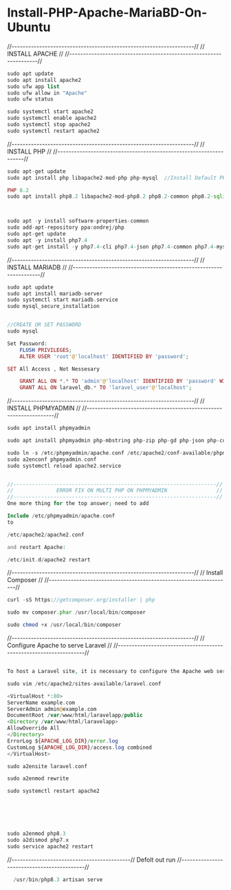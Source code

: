 # Install-PHP-Apache-MariaBD-On-Ubuntu



//------------------------------------------------------------------//
//                          INSTALL APACHE                          //
//------------------------------------------------------------------//

```php
sudo apt update
sudo apt install apache2
sudo ufw app list
sudo ufw allow in "Apache"
sudo ufw status

sudo systemctl start apache2
sudo systemctl enable apache2
sudo systemctl stop apache2
sudo systemctl restart apache2
```

//------------------------------------------------------------------//
//                             INSTALL PHP                          //
//------------------------------------------------------------------//

```php
sudo apt-get update
sudo apt install php libapache2-mod-php php-mysql  //Install Default PHP

PHP 8.2
sudo apt install php8.2 libapache2-mod-php8.2 php8.2-common php8.2-sqlite3 php8.2-curl php8.2-fpm php8.2-dev php8.2-curl php8.2-xmlrpc php8.2-gd php8.2-mysql php8.2-mbstring php8.2-xml php8.2-soap php8.2-cli php8.2-zip php8.2-bz2 php8.2-dba php8.2-imap php8.2-intl php8.2-ldap php8.2-cli php8.2-cgi php8.2-fpm php8.2-mcrypt



sudo apt -y install software-properties-common
sudo add-apt-repository ppa:ondrej/php
sudo apt-get update
sudo apt -y install php7.4
sudo apt-get install -y php7.4-cli php7.4-json php7.4-common php7.4-mysql php7.4-zip php7.4-gd php7.4-mbstring php7.4-curl php7.4-xml php7.4-bcmath

```
//------------------------------------------------------------------//
//                         INSTALL MARIADB                          //
//------------------------------------------------------------------//

```php
sudo apt update
sudo apt install mariadb-server
sudo systemctl start mariadb.service
sudo mysql_secure_installation


//CREATE OR SET PASSWORD
sudo mysql

Set Password:
	FLUSH PRIVILEGES;
	ALTER USER 'root'@'localhost' IDENTIFIED BY 'password';

SET All Access , Not Nessesary

	GRANT ALL ON *.* TO 'admin'@'localhost' IDENTIFIED BY 'password' WITH GRANT OPTION;
	GRANT ALL ON laravel_db.* TO 'laravel_user'@'localhost';
```

//------------------------------------------------------------------//
//                      INSTALL PHPMYADMIN                          //
//------------------------------------------------------------------//

```php
sudo apt install phpmyadmin

sudo apt install phpmyadmin php-mbstring php-zip php-gd php-json php-curl

sudo ln -s /etc/phpmyadmin/apache.conf /etc/apache2/conf-available/phpmyadmin.conf
sudo a2enconf phpmyadmin.conf
sudo systemctl reload apache2.service


//------------------------------------------------------------------//
//     			ERROR FIX ON MULTI PHP ON PHPMYADMIN                //
//------------------------------------------------------------------//
One more thing for the top answer; need to add

Include /etc/phpmyadmin/apache.conf
to

/etc/apache2/apache2.conf

and restart Apache:

/etc/init.d/apache2 restart

```

//------------------------------------------------------------------//
//     						Install Composer    		            //
//------------------------------------------------------------------//


```php
curl -sS https://getcomposer.org/installer | php

sudo mv composer.phar /usr/local/bin/composer

sudo chmod +x /usr/local/bin/composer

```
//------------------------------------------------------------------//
//     			Configure Apache to serve Laravel 		            //
//------------------------------------------------------------------//


```php

To host a Laravel site, it is necessary to configure the Apache web server, and for this purpose, you must launch the virtual host file:

sudo vim /etc/apache2/sites-available/laravel.conf

<VirtualHost *:80>
ServerName example.com
ServerAdmin admin@example.com
DocumentRoot /var/www/html/laravelapp/public
<Directory /var/www/html/laravelapp>
AllowOverride All
</Directory>
ErrorLog ${APACHE_LOG_DIR}/error.log
CustomLog ${APACHE_LOG_DIR}/access.log combined
</VirtualHost>

sudo a2ensite laravel.conf

sudo a2enmod rewrite

sudo systemctl restart apache2






sudo a2enmod php8.3
sudo a2dismod php7.x
sudo service apache2 restart

```

//-------------------------------------------//
      Defolt out run 
//-------------------------------------------//

```php      
  /usr/bin/php8.3 artisan serve
```
